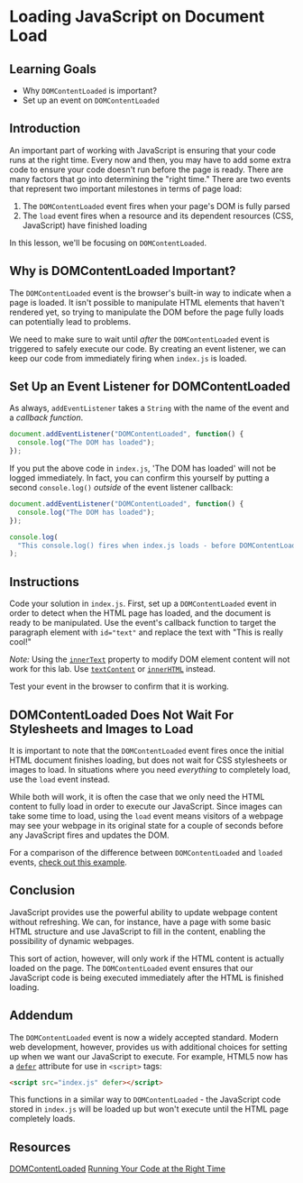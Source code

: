 # Loading JavaScript on Document Load 

## Learning Goals

- Why `DOMContentLoaded` is important?
- Set up an event on `DOMContentLoaded`

## Introduction

An important part of working with JavaScript is ensuring that your code
runs at the right time. Every now and then, you may have to add some extra
code to ensure your code doesn't run before the page is ready. There are
many factors that go into determining the "right time." There are two
events that represent two important milestones in terms of page load:

1. The `DOMContentLoaded` event fires when your page's DOM is fully parsed
2. The `load` event fires when a resource and its dependent resources
   (CSS, JavaScript) have finished loading

In this lesson, we'll be focusing on `DOMContentLoaded`.

## Why is DOMContentLoaded Important?

The `DOMContentLoaded` event is the browser's built-in way to indicate when a
page is loaded. It isn't possible to manipulate HTML elements that haven't
rendered yet, so trying to manipulate the DOM before the page fully loads can
potentially lead to problems.

We need to make sure to wait until _after_ the `DOMContentLoaded` event is
triggered to safely execute our code. By creating an event listener, we can keep
our code from immediately firing when `index.js` is loaded.

## Set Up an Event Listener for DOMContentLoaded

As always, `addEventListener` takes a `String` with the name of the
event and a _callback function_.

```js
document.addEventListener("DOMContentLoaded", function() {
  console.log("The DOM has loaded");
});
```

If you put the above code in `index.js`, 'The DOM has loaded' will not be logged
immediately. In fact, you can confirm this yourself by putting a second
`console.log()` _outside_ of the event listener callback:

```js
document.addEventListener("DOMContentLoaded", function() {
  console.log("The DOM has loaded");
});

console.log(
  "This console.log() fires when index.js loads - before DOMContentLoaded is triggered"
);
```

## Instructions

Code your solution in `index.js`. First, set up a `DOMContentLoaded`
event in order to detect when the HTML page has loaded, and the document is
ready to be manipulated. Use the event's callback function to target the
paragraph element with `id="text"` and replace the text with "This is really
cool!"

_Note:_ Using the [`innerText`][innertext] property to modify DOM element
content will not work for this lab. Use [`textContent`][textcontent] or [`innerHTML`][innerhtml] instead.

Test your event in the browser to confirm that it is working.

## DOMContentLoaded Does Not Wait For Stylesheets and Images to Load

It is important to note that the `DOMContentLoaded` event fires once the
initial HTML document finishes loading, but does not wait for CSS stylesheets or
images to load. In situations where you need _everything_ to completely load,
use the `load` event instead.

While both will work, it is often the case that we only need the HTML content to
fully load in order to execute our JavaScript. Since images can take some time
to load, using the `load` event means visitors of a webpage may see your webpage
in its original state for a couple of seconds before any JavaScript fires and
updates the DOM.

For a comparison of the difference between `DOMContentLoaded` and `loaded`
events, [check out this example][eventexample].

## Conclusion

JavaScript provides use the powerful ability to update webpage content without
refreshing. We can, for instance, have a page with some basic HTML
structure and use JavaScript to fill in the content, enabling the possibility of
dynamic webpages.

This sort of action, however, will only work if the HTML content is actually
loaded on the page. The `DOMContentLoaded` event ensures that our JavaScript
code is being executed immediately after the HTML is finished loading.

## Addendum

The `DOMContentLoaded` event is now a widely accepted standard. Modern web
development, however, provides us with additional choices for setting up when we
want our JavaScript to execute. For example, HTML5 now has a [`defer`][defer]
attribute for use in `<script>` tags:

```html
<script src="index.js" defer></script>
```

This functions in a similar way to `DOMContentLoaded` - the JavaScript code
stored in `index.js` will be loaded up but won't execute until the HTML page
completely loads.

## Resources

[DOMContentLoaded](https://developer.mozilla.org/en-US/docs/Web/Events/DOMContentLoaded)
[Running Your Code at the Right Time](https://www.kirupa.com/html5/running_your_code_at_the_right_time.htm)

[eventexample]: http://web.archive.org/web/20150405114023/http://ie.microsoft.com/testdrive/HTML5/DOMContentLoaded/Default.html
[defer]: https://www.w3schools.com/tags/att_script_defer.asp
[innertext]: https://developer.mozilla.org/en-US/docs/Web/API/HTMLElement/innerText
[textcontent]: https://developer.mozilla.org/en-US/docs/Web/API/Node/textContent
[innerhtml]: https://developer.mozilla.org/en-US/docs/Web/API/Element/innerHTML


